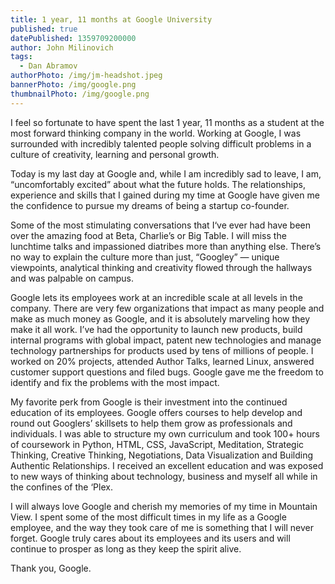 ```yaml
---
title: 1 year, 11 months at Google University
published: true
datePublished: 1359709200000
author: John Milinovich
tags:
  - Dan Abramov
authorPhoto: /img/jm-headshot.jpeg
bannerPhoto: /img/google.png
thumbnailPhoto: /img/google.png
---
```

I feel so fortunate to have spent the last 1 year, 11 months as a student at the most forward thinking company in the world. Working at Google, I was surrounded with incredibly talented people solving difficult problems in a culture of creativity, learning and personal growth.

Today is my last day at Google and, while I am incredibly sad to leave, I am, “uncomfortably excited” about what the future holds. The relationships, experience and skills that I gained during my time at Google have given me the confidence to pursue my dreams of being a startup co-founder.

Some of the most stimulating conversations that I‘ve ever had have been over the amazing food at Beta, Charlie’s or Big Table. I will miss the lunchtime talks and impassioned diatribes more than anything else. There’s no way to explain the culture more than just, “Googley” — unique viewpoints, analytical thinking and creativity flowed through the hallways and was palpable on campus.

Google lets its employees work at an incredible scale at all levels in the company. There are very few organizations that impact as many people and make as much money as Google, and it is absolutely marveling how they make it all work. I’ve had the opportunity to launch new products, build internal programs with global impact, patent new technologies and manage technology partnerships for products used by tens of millions of people. I worked on 20% projects, attended Author Talks, learned Linux, answered customer support questions and filed bugs. Google gave me the freedom to identify and fix the problems with the most impact.

My favorite perk from Google is their investment into the continued education of its employees. Google offers courses to help develop and round out Googlers’ skillsets to help them grow as professionals and individuals. I was able to structure my own curriculum and took 100+ hours of coursework in Python, HTML, CSS, JavaScript, Meditation, Strategic Thinking, Creative Thinking, Negotiations, Data Visualization and Building Authentic Relationships. I received an excellent education and was exposed to new ways of thinking about technology, business and myself all while in the confines of the ‘Plex.

I will always love Google and cherish my memories of my time in Mountain View. I spent some of the most difficult times in my life as a Google employee, and the way they took care of me is something that I will never forget. Google truly cares about its employees and its users and will continue to prosper as long as they keep the spirit alive.

Thank you, Google.